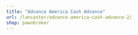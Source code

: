 ```yaml
---
title: "Advance America Cash Advance"
url: /lancaster/advance-america-cash-advance-2/
shop: pawnbroker
---
```

